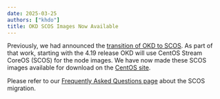 ```yaml
---
date: 2025-03-25
authors: ["khdo"]
title: OKD SCOS Images Now Available
---
```


Previously, we had announced the [transition of OKD to SCOS](https://okd.io/blog/2024/06/01/okd-future-statement/). As part of that work, starting with the 4.19 release OKD will use CentOS Stream CoreOS (SCOS) for the node images. We have now made these SCOS images available for download on the [CentOS site](https://cloud.centos.org/centos/scos/9/prod/streams/).

Please refer to our [Frequently Asked Questions page](https://okd.io/docs/project/scos-migration-faq/) about the SCOS migration.
